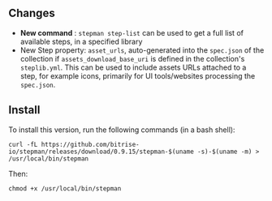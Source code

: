 ## Changes

* __New command__ : `stepman step-list` can be used to get a full list of available steps, in a specified library
* New Step property: `asset_urls`, auto-generated into the `spec.json` of the collection if `assets_download_base_uri` is defined in the collection's `steplib.yml`. This can be used to include assets URLs attached to a step, for example icons, primarily for UI tools/websites processing the `spec.json`.


## Install

To install this version, run the following commands (in a bash shell):

```
curl -fL https://github.com/bitrise-io/stepman/releases/download/0.9.15/stepman-$(uname -s)-$(uname -m) > /usr/local/bin/stepman
```

Then:

```
chmod +x /usr/local/bin/stepman
```
